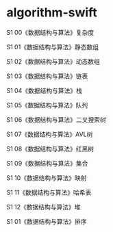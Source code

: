 # algorithm-swift

S1 00《数据结构与算法》复杂度

S1 01《数据结构与算法》静态数组

S1 02《数据结构与算法》动态数组

S1 03《数据结构与算法》链表

S1 04《数据结构与算法》栈

S1 05《数据结构与算法》队列

S1 06《数据结构与算法》二叉搜索树

S1 07《数据结构与算法》AVL树

S1 08《数据结构与算法》红黑树

S1 09《数据结构与算法》集合

S1 10《数据结构与算法》映射

S1 11《数据结构与算法》哈希表

S1 12《数据结构与算法》堆

S1 01《数据结构与算法》排序
